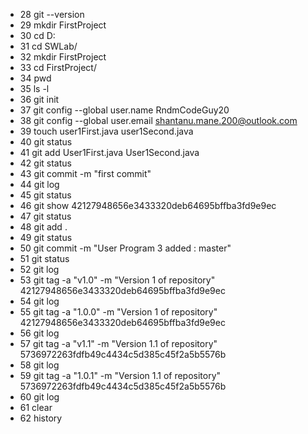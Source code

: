 - 28 git --version
- 29 mkdir FirstProject
- 30 cd D:
- 31 cd SWLab/
- 32 mkdir FirstProject
- 33 cd FirstProject/
- 34 pwd
- 35 ls -l
- 36 git init
- 37 git config --global user.name RndmCodeGuy20
- 38 git config --global user.email shantanu.mane.200@outlook.com
- 39 touch user1First.java user1Second.java
- 40 git status
- 41 git add User1First.java User1Second.java
- 42 git status
- 43 git commit -m "first commit"
- 44 git log
- 45 git status
- 46 git show 42127948656e3433320deb64695bffba3fd9e9ec
- 47 git status
- 48 git add .
- 49 git status
- 50 git commit -m "User Program 3 added : master"
- 51 git status
- 52 git log
- 53 git tag -a "v1.0" -m "Version 1 of repository" 42127948656e3433320deb64695bffba3fd9e9ec
- 54 git log
- 55 git tag -a "1.0.0" -m "Version 1 of repository" 42127948656e3433320deb64695bffba3fd9e9ec
- 56 git log
- 57 git tag -a "v1.1" -m "Version 1.1 of repository" 5736972263fdfb49c4434c5d385c45f2a5b5576b
- 58 git log
- 59 git tag -a "1.0.1" -m "Version 1.1 of repository" 5736972263fdfb49c4434c5d385c45f2a5b5576b
- 60 git log
- 61 clear
- 62 history